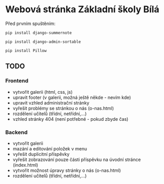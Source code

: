 <h1>Webová stránka Základní školy Bílá</h1>


Před prvním spuštěním:

<code>pip install django-summernote </code>

<code>pip install django-admin-sortable </code>

<code>pip install Pillow</code>

<h2>TODO</h2>

<h3>Frontend</h3>

- vytvořit galerii (html, css, js)
- upravit footer (v galerii, možná ještě někde - nevím kde)
- upravit vzhled administrační stránky
- vyřešit problémy se stránkou o nás (o-nas.html)
- rozdělení učitelů (třídní, netřídní,...)
- vzhled stránky 404 (není potřebné - pokud zbyde čas)

<h3>Backend</h3>

- vytvořit galerii
- mazání a editování položek v menu
- vyřešit duplicitní příspěvky
- vyřešit zobrazování pouze části příspěvku na úvodní stránce (index.html)
- vytvořit možnost úpravy stránky o nás (o-nas.html)
- rozdělení učitelů (třídní, netřídní,...)
